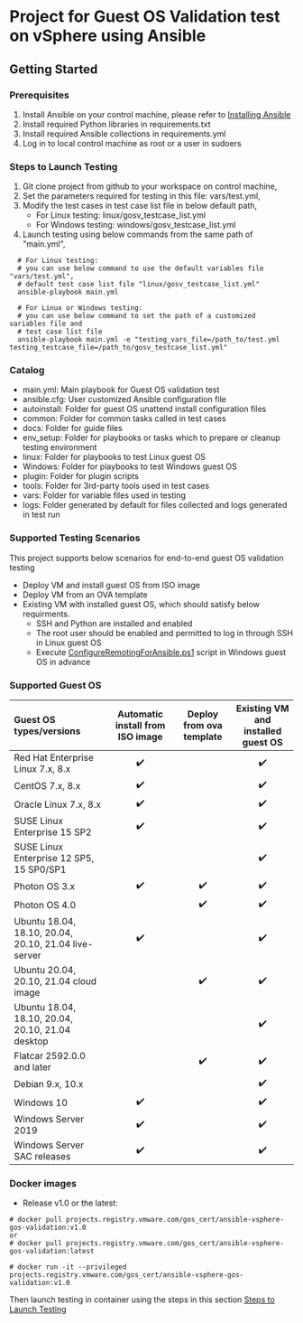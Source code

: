 # Project for Guest OS Validation test on vSphere using Ansible

## Getting Started

### Prerequisites
1. Install Ansible on your control machine, please refer to [Installing Ansible](https://docs.ansible.com/ansible/latest/installation_guide/intro_installation.html)
2. Install required Python libraries in requirements.txt
3. Install required Ansible collections in requirements.yml
4. Log in to local control machine as root or a user in sudoers

### Steps to Launch Testing
1. Git clone project from github to your workspace on control machine,
2. Set the parameters required for testing in this file: vars/test.yml,
3. Modify the test cases in test case list file in below default path,
   * For Linux testing: linux/gosv_testcase_list.yml
   * For Windows testing: windows/gosv_testcase_list.yml
4. Launch testing using below commands from the same path of "main.yml",
```
  # For Linux testing:
  # you can use below command to use the default variables file "vars/test.yml",
  # default test case list file "linux/gosv_testcase_list.yml"
  ansible-playbook main.yml

  # For Linux or Windows testing:
  # you can use below command to set the path of a customized variables file and
  # test case list file
  ansible-playbook main.yml -e "testing_vars_file=/path_to/test.yml testing_testcase_file=/path_to/gosv_testcase_list.yml"
```

### Catalog
* main.yml: Main playbook for Guest OS validation test
* ansible.cfg: User customized Ansible configuration file
* autoinstall: Folder for guest OS unattend install configuration files
* common: Folder for common tasks called in test cases
* docs: Folder for guide files
* env_setup: Folder for playbooks or tasks which to prepare or cleanup testing environment
* linux: Folder for playbooks to test Linux guest OS
* Windows: Folder for playbooks to test Windows guest OS
* plugin: Folder for plugin scripts
* tools: Folder for 3rd-party tools used in test cases
* vars: Folder for variable files used in testing
* logs: Folder generated by default for files collected and logs generated in test run

### Supported Testing Scenarios
This project supports below scenarios for end-to-end guest OS validation testing 
* Deploy VM and install guest OS from ISO image
* Deploy VM from an OVA template
* Existing VM with installed guest OS, which should satisfy below requirments.
  * SSH and Python are installed and enabled
  * The root user should be enabled and permitted to log in through SSH in Linux guest OS
  * Execute [ConfigureRemotingForAnsible.ps1](https://github.com/ansible/ansible/blob/devel/examples/scripts/ConfigureRemotingForAnsible.ps1) script in Windows guest OS in advance

### Supported Guest OS

| Guest OS types/versions                         | Automatic install from ISO image | Deploy from ova template | Existing VM and installed guest OS |
| :---------------------------------------------- | :------------------------------: | :----------------------: | :--------------------------------: |
| Red Hat Enterprise Linux 7.x, 8.x               | :heavy_check_mark:               |                          | :heavy_check_mark:                 |
| CentOS 7.x, 8.x                                 | :heavy_check_mark:               |                          | :heavy_check_mark:                 |
| Oracle Linux 7.x, 8.x                           | :heavy_check_mark:               |                          | :heavy_check_mark:                 |
| SUSE Linux Enterprise 15 SP2                    | :heavy_check_mark:               |                          | :heavy_check_mark:                 |
| SUSE Linux Enterprise 12 SP5, 15 SP0/SP1        |                                  |                          | :heavy_check_mark:                 |
| Photon OS 3.x                                   | :heavy_check_mark:               | :heavy_check_mark:       | :heavy_check_mark:                 |
| Photon OS 4.0                                   |                                  | :heavy_check_mark:       | :heavy_check_mark:                 |
| Ubuntu 18.04, 18.10, 20.04, 20.10, 21.04 live-server   | :heavy_check_mark:               |                          | :heavy_check_mark:                 |
| Ubuntu 20.04, 20.10, 21.04 cloud image                 |                                  | :heavy_check_mark:       | :heavy_check_mark:                 |
| Ubuntu 18.04, 18.10, 20.04, 20.10, 21.04 desktop       |                                  |                          | :heavy_check_mark:                 |
| Flatcar 2592.0.0 and later                      |                                  | :heavy_check_mark:       | :heavy_check_mark:                 |
| Debian 9.x, 10.x                                |                                  |                          | :heavy_check_mark:                 |
| Windows 10                                      | :heavy_check_mark:               |                          | :heavy_check_mark:                 |
| Windows Server 2019                             | :heavy_check_mark:               |                          | :heavy_check_mark:                 |
| Windows Server SAC releases                     | :heavy_check_mark:               |                          | :heavy_check_mark:                 |

### Docker images
* Release v1.0 or the latest:
```
# docker pull projects.registry.vmware.com/gos_cert/ansible-vsphere-gos-validation:v1.0
or
# docker pull projects.registry.vmware.com/gos_cert/ansible-vsphere-gos-validation:latest

# docker run -it --privileged projects.registry.vmware.com/gos_cert/ansible-vsphere-gos-validation:v1.0
```
Then launch testing in container using the steps in this section [Steps to Launch Testing](#steps-to-launch-testing)
